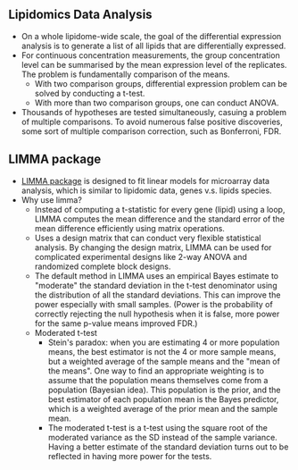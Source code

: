 ## Lipidomics Data Analysis
* On a whole lipidome-wide scale, the goal of the differential expression analysis is to generate a list of all lipids 
that are differentially expressed. 
* For continuous concentration measurements, the group concentration level can be summarised by the mean expression level of the 
replicates. The problem is fundamentally comparison of the means. 
  * With two comparison groups, differential expression problem can be solved by conducting a t-test. 
  * With more than two comparison groups, one can conduct ANOVA.
* Thousands of hypotheses are tested simultaneously, casuing a problem of multiple comparisons. To avoid numerous false positive 
discoveries, some sort of multiple comparison correction, such as Bonferroni, FDR. 

## LIMMA package
* [LIMMA package](http://bioconductor.org/packages/release/bioc/html/limma.html) is designed to fit linear models for microarray data analysis, which is similar to lipidomic data, genes v.s. lipids species. 
* Why use limma? 
    * Instead of computing a t-statistic for every gene (lipid) using a loop, LIMMA computes the mean difference and the standard error 
    of the mean difference efficiently using matrix operations.   
    * Uses a design matrix that can conduct very flexible statistical analysis. By changing the design matrix, LIMMA can be used for 
    complicated experimental designs like 2-way ANOVA and randomized complete block designs. 
    * The default method in LIMMA uses an empirical Bayes estimate to "moderate" the standard deviation in the t-test denominator using 
    the distribution of all the standard deviations. This can improve the power especially with small samples. (Power is the probability 
    of correctly rejecting the null hypothesis when it is false, more power for the same p-value means improved FDR.) 
    * Moderated t-test 
      * Stein's paradox: when you are estimating 4 or more population means, the best estimator is not the 4 or more sample means, but a         weighted average of the sample means and the "mean of the means". One way to find an appropriate weighting is to assume that the 
      population means themselves come from a population (Bayesian idea). This population is the prior, and the best estimator of each 
      population mean is the Bayes predictor, which is a weighted average of the prior mean and the sample mean. 
      * The moderated t-test is a t-test using the square root of the moderated variance as the SD instead of the sample variance. Having 
      a better estimate of the standard deviation turns out to be reflected in having more power for the tests.

